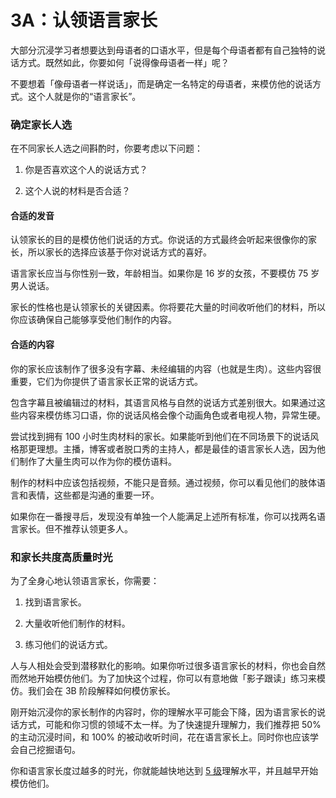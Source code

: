 # 3A：认领语言家长

大部分沉浸学习者想要达到母语者的口语水平，但是每个母语者都有自己独特的说话方式。既然如此，你要如何「说得像母语者一样」呢？

不要想着「像母语者一样说话」，而是确定一名特定的母语者，来模仿他的说话方式。这个人就是你的“语言家长”。

### 确定家长人选

在不同家长人选之间斟酌时，你要考虑以下问题：

1. 你是否喜欢这个人的说话方式？

2. 这个人说的材料是否合适？

#### 合适的发音

认领家长的目的是模仿他们说话的方式。你说话的方式最终会听起来很像你的家长，所以家长的选择应该基于你对说话方式的喜好。

语言家长应当与你性别一致，年龄相当。如果你是 16 岁的女孩，不要模仿 75 岁男人说话。

家长的性格也是认领家长的关键因素。你将要花大量的时间收听他们的材料，所以你应该确保自己能够享受他们制作的内容。

#### 合适的内容

你的家长应该制作了很多没有字幕、未经编辑的内容（也就是生肉）。这些内容很重要，它们为你提供了语言家长正常的说话方式。

包含字幕且被编辑过的材料，其语言风格与自然的说话方式差别很大。如果通过这些内容来模仿练习口语，你的说话风格会像个动画角色或者电视人物，异常生硬。

尝试找到拥有 100 小时生肉材料的家长。如果能听到他们在不同场景下的说话风格那更理想。主播，博客或者脱口秀的主持人，都是最佳的语言家长人选，因为他们制作了大量生肉可以作为你的模仿语料。

制作的材料中应该包括视频，不能只是音频。通过视频，你可以看见他们的肢体语言和表情，这些都是沟通的重要一环。

如果你在一番搜寻后，发现没有单独一个人能满足上述所有标准，你可以找两名语言家长。但不推荐认领更多人。

### 和家长共度高质量时光

为了全身心地认领语言家长，你需要：

1. 找到语言家长。

2. 大量收听他们制作的材料。

3. 练习他们的说话方式。

人与人相处会受到潜移默化的影响。如果你听过很多语言家长的材料，你也会自然而然地开始模仿他们。为了加快这个过程，你可以有意地做「影子跟读」练习来模仿。我们会在 3B 阶段解释如何模仿家长。

刚开始沉浸你的家长制作的内容时，你的理解水平可能会下降，因为语言家长的说话方式，可能和你习惯的领域不太一样。为了快速提升理解力，我们推荐把 50% 的主动沉浸时间，和 100% 的被动收听时间，花在语言家长上。同时你也应该学会自己挖掘语句。

你和语言家长度过越多的时光，你就能越快地达到 [5 级](https://refold.la/simplified/stage-2/a/measure-comprehension#Level-5-Comfortable)理解水平，并且越早开始模仿他们。
